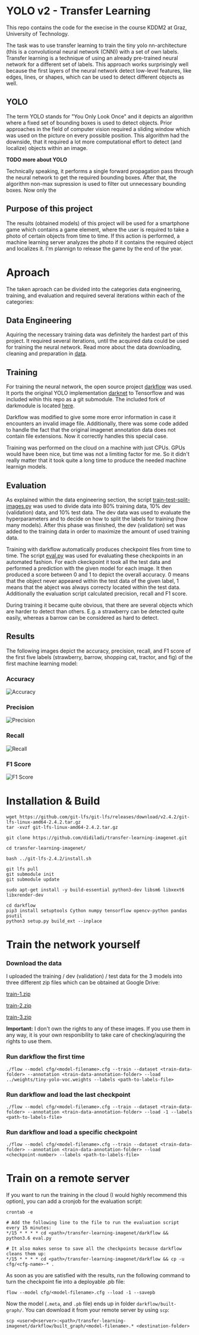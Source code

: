
# YOLO v2 - Transfer Learning

This repo contains the code for the execise in the course KDDM2 at Graz, University of Technology.

The task was to use transfer learning to train the tiny yolo nn-architecture (this is a convolutional neural network (CNN)) with a set of own labels. Transfer learning is a technique of using an already pre-trained neural network for a different set of labels. This approach works surprisingly well because the first layers of the neural network detect low-level features, like edges, lines, or shapes, which can be used to detect different objects as well.

## YOLO

The term YOLO stands for "You Only Look Once" and it depicts an algorithm where a fixed set of bounding boxes is used to detect objects. Prior approaches in the field of computer vision required a sliding window which was used on the picture on every possible position. This algorithm had the downside, that it required a lot more computational effort to detect (and localize) objects within an image.

**TODO more about YOLO**

Technically speaking, it performs a single forward propagation pass through the neural network to get the required bounding boxes. After that, the algorithm non-max supression is used to filter out unnecessary bounding boxes. Now only the 


## Purpose of this project

The results (obtained models) of this project will be used for a smartphone game which contains a game element, where the user is required to take a photo of certain objects from time to time. If this action is performed, a machine learning server analyzes the photo if it contains the required object and localizes it. I'm plannign to release the game by the end of the year.

# Aproach

The taken aproach can be divided into the categories data engineering, training, and evaluation and required several iterations within each of the categories:

## Data Engineering

Aquiring the necessary training data was definitely the hardest part of this project. It required several iterations, until the acquired data could be used for training the neural network. Read more about the data downloading, cleaning and preparation in [data](https://github.com/didiladi/transfer-learning-imagenet/tree/master/data).

## Training

For training the neural network, the open source project [darkflow](https://github.com/thtrieu/darkflow) was used. It ports the original YOLO implementation [darknet](https://github.com/pjreddie/darknet) to Tensorflow and was included wihin this repo as a git submodule. The included fork of darkmodule is located [here](https://github.com/didiladi/darkflow).

Darkflow was modified to give some more error information in case it encounters an invalid image file. Additionally, there was some code added to handle the fact that the original imagenet annotation data does not contain file extensions. Now it correctly handles this special case.

Training was performed on the cloud on a machine with just CPUs. GPUs would have been nice, but time was not a limiting factor for me. So it didn't really matter that it took quite a long time to produce the needed machine learnign models.

## Evaluation

As explained within the data engineering section, the script [train-test-split-images.py](https://github.com/didiladi/transfer-learning-imagenet/blob/master/data/train-test-split-images.py) was used to divide data into 80% training data, 10% dev (validation) data, and  10% test data. The dev data was used to evaluate the hyperparameters and to decide on how to split the labels for training (how many models). After this phase was finished, the dev (validation) set was added to the training data in order to maximize the amount of used training data.

Training with darkflow automatically produces checkpoint files from time to time. The script [eval.py](https://github.com/didiladi/darkflow/blob/master/eval.py) was used for evaluating these checkpoints in an automated fashion. For each ckeckpoint it took all the test data and performed a prediction with the given model for each image. It then produced a score between 0 and 1 to depict the overall accuracy. 0 means that the object never appeared within the test data of the given label, 1 means that the abject was always correcty located within the test data. Additionally the evaluation script calculated precision, recall and F1 score.

During training it became quite obvious, that there are several objects which are harder to detect than others. E.g. a strawberry can be detected quite easily, whereas a barrow can be considered as hard to detect.

## Results

The following images depict the accuracy, precision, recall, and F1 score of the first five labels (strawberry, barrow, shopping cat, tractor, and fig) of the first machine learning model:

### Accuracy

![Accuracy](https://github.com/didiladi/transfer-learning-imagenet/blob/master/tiny-yolo-v2-1-accuracy.png "Accuracy of model 1")

### Precision

![Precision](https://github.com/didiladi/transfer-learning-imagenet/blob/master/tiny-yolo-v2-1-precision.png "Precision of model 1")

### Recall

![Recall](https://github.com/didiladi/transfer-learning-imagenet/blob/master/tiny-yolo-v2-1-recall.png "Recall of model 1")

### F1 Score

![F1 Score](https://github.com/didiladi/transfer-learning-imagenet/blob/master/tiny-yolo-v2-1-f1.png "F1 score of model 1")

# Installation & Build

```
wget https://github.com/git-lfs/git-lfs/releases/download/v2.4.2/git-lfs-linux-amd64-2.4.2.tar.gz
tar -xvzf git-lfs-linux-amd64-2.4.2.tar.gz

git clone https://github.com/didiladi/transfer-learning-imagenet.git

cd transfer-learning-imagenet/

bash ../git-lfs-2.4.2/install.sh 

git lfs pull
git submodule init
git submodule update

sudo apt-get install -y build-essential python3-dev libsm6 libxext6 libxrender-dev

cd darkflow
pip3 install setuptools Cython numpy tensorflow opencv-python pandas psutil
python3 setup.py build_ext --inplace
```

# Train the network yourself

### Download the data

I uploaded the training / dev (validation) / test data for the 3 models into three different zip files which can be obtained at Google Drive:

[train-1.zip](https://drive.google.com/open?id=1dLrnUDBHiVCd6BF71Tb9mn7xSk1NIGFY)

[train-2.zip](https://drive.google.com/open?id=1dAJj8aKTOIpLCkLQxwj8UesvfLC0nBUl)

[train-3.zip](https://drive.google.com/open?id=1_qc7wO64GZ957plpWoS5f8IWCwXK4Yfd)

**Important:** I don't own the rights to any of these images. If you use them in any way, it is your own responibility to take care of checking/aquiring the rights to use them.

### Run darkflow the first time

```
./flow --model cfg/<model-filename>.cfg --train --dataset <train-data-folder> --annotation <train-data-annotation-folder> --load ../weights/tiny-yolo-voc.weights --labels <path-to-labels-file>
```

### Run darkflow and load the last checkpoint

```
./flow --model cfg/<model-filename>.cfg --train --dataset <train-data-folder> --annotation <train-data-annotation-folder> --load -1 --labels <path-to-labels-file>
```

### Run darkflow and load a specific checkpoint

```
./flow --model cfg/<model-filename>.cfg --train --dataset <train-data-folder> --annotation <train-data-annotation-folder> --load <checkpoint-number> --labels <path-to-labels-file>
```

# Train on a remote server

If you want to run the training in the cloud (I would highly recommend this option), you can add a cronjob for the evaluation script:

```
crontab -e

# Add the following line to the file to run the evaluation script every 15 minutes:
*/15 * * * * cd <path>/transfer-learning-imagenet/darkflow && python3.6 eval.py

# It also makes sense to save all the checkpoints because darkflow cleans them up:
*/15 * * * * cd <path>/transfer-learning-imagenet/darkflow && cp -u cfg/<cfg-name>-* .
```

As soon as you are satisfied with the results, run the following command to turn the checkpoint fie into a deployable .pb file:

```
flow --model cfg/<model-filename>.cfg --load -1 --savepb
```

Now the model (```.meta```, and ```.pb``` file) ends up in folder ```darkflow/built-graph/```. You can download it from your remote server by using ```scp```:

```
scp <user>@<server>:<path>/transfer-learning-imagenet/darkflow/built_graph/<model-filename>.* <destination-folder>
```

